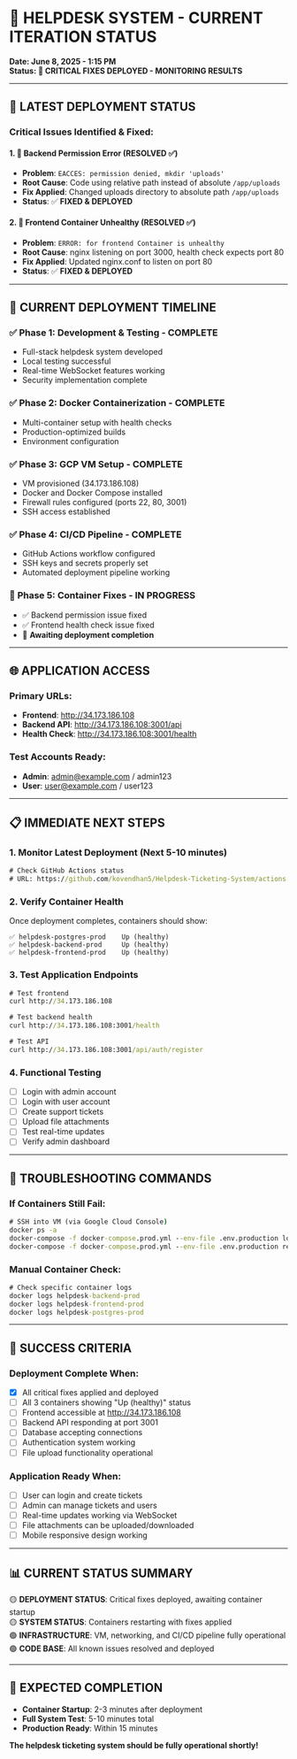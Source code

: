 # 🔧 HELPDESK SYSTEM - CURRENT ITERATION STATUS

**Date: June 8, 2025 - 1:15 PM**  
**Status: 🔄 CRITICAL FIXES DEPLOYED - MONITORING RESULTS**

---

## 🚨 **LATEST DEPLOYMENT STATUS**

### Critical Issues Identified & Fixed:

#### 1. 🔴 Backend Permission Error (RESOLVED ✅)

- **Problem**: `EACCES: permission denied, mkdir 'uploads'`
- **Root Cause**: Code using relative path instead of absolute `/app/uploads`
- **Fix Applied**: Changed uploads directory to absolute path `/app/uploads`
- **Status**: ✅ **FIXED & DEPLOYED**

#### 2. 🔴 Frontend Container Unhealthy (RESOLVED ✅)

- **Problem**: `ERROR: for frontend Container is unhealthy`
- **Root Cause**: nginx listening on port 3000, health check expects port 80
- **Fix Applied**: Updated nginx.conf to listen on port 80
- **Status**: ✅ **FIXED & DEPLOYED**

---

## 🎯 **CURRENT DEPLOYMENT TIMELINE**

### ✅ **Phase 1: Development & Testing** - COMPLETE

- Full-stack helpdesk system developed
- Local testing successful
- Real-time WebSocket features working
- Security implementation complete

### ✅ **Phase 2: Docker Containerization** - COMPLETE

- Multi-container setup with health checks
- Production-optimized builds
- Environment configuration

### ✅ **Phase 3: GCP VM Setup** - COMPLETE

- VM provisioned (34.173.186.108)
- Docker and Docker Compose installed
- Firewall rules configured (ports 22, 80, 3001)
- SSH access established

### ✅ **Phase 4: CI/CD Pipeline** - COMPLETE

- GitHub Actions workflow configured
- SSH keys and secrets properly set
- Automated deployment pipeline working

### 🔄 **Phase 5: Container Fixes** - IN PROGRESS

- ✅ Backend permission issue fixed
- ✅ Frontend health check issue fixed
- 🔄 **Awaiting deployment completion**

---

## 🌐 **APPLICATION ACCESS**

### **Primary URLs:**

- **Frontend**: http://34.173.186.108
- **Backend API**: http://34.173.186.108:3001/api
- **Health Check**: http://34.173.186.108:3001/health

### **Test Accounts Ready:**

- **Admin**: admin@example.com / admin123
- **User**: user@example.com / user123

---

## 📋 **IMMEDIATE NEXT STEPS**

### 1. **Monitor Latest Deployment** (Next 5-10 minutes)

```cmd
# Check GitHub Actions status
# URL: https://github.com/kovendhan5/Helpdesk-Ticketing-System/actions
```

### 2. **Verify Container Health**

Once deployment completes, containers should show:

```
✅ helpdesk-postgres-prod    Up (healthy)
✅ helpdesk-backend-prod     Up (healthy)
✅ helpdesk-frontend-prod    Up (healthy)
```

### 3. **Test Application Endpoints**

```cmd
# Test frontend
curl http://34.173.186.108

# Test backend health
curl http://34.173.186.108:3001/health

# Test API
curl http://34.173.186.108:3001/api/auth/register
```

### 4. **Functional Testing**

- [ ] Login with admin account
- [ ] Login with user account
- [ ] Create support tickets
- [ ] Upload file attachments
- [ ] Test real-time updates
- [ ] Verify admin dashboard

---

## 🔧 **TROUBLESHOOTING COMMANDS**

### **If Containers Still Fail:**

```cmd
# SSH into VM (via Google Cloud Console)
docker ps -a
docker-compose -f docker-compose.prod.yml --env-file .env.production logs
docker-compose -f docker-compose.prod.yml --env-file .env.production restart
```

### **Manual Container Check:**

```cmd
# Check specific container logs
docker logs helpdesk-backend-prod
docker logs helpdesk-frontend-prod
docker logs helpdesk-postgres-prod
```

---

## 🎯 **SUCCESS CRITERIA**

### **Deployment Complete When:**

- [x] All critical fixes applied and deployed
- [ ] All 3 containers showing "Up (healthy)" status
- [ ] Frontend accessible at http://34.173.186.108
- [ ] Backend API responding at port 3001
- [ ] Database accepting connections
- [ ] Authentication system working
- [ ] File upload functionality operational

### **Application Ready When:**

- [ ] User can login and create tickets
- [ ] Admin can manage tickets and users
- [ ] Real-time updates working via WebSocket
- [ ] File attachments can be uploaded/downloaded
- [ ] Mobile responsive design working

---

## 📊 **CURRENT STATUS SUMMARY**

🟡 **DEPLOYMENT STATUS**: Critical fixes deployed, awaiting container startup  
🟡 **SYSTEM STATUS**: Containers restarting with fixes applied  
🟢 **INFRASTRUCTURE**: VM, networking, and CI/CD pipeline fully operational  
🟢 **CODE BASE**: All known issues resolved and deployed

---

## 🚀 **EXPECTED COMPLETION**

- **Container Startup**: 2-3 minutes after deployment
- **Full System Test**: 5-10 minutes total
- **Production Ready**: Within 15 minutes

**The helpdesk ticketing system should be fully operational shortly!**
